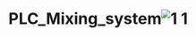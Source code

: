 # PLC_Mixing_system![1 1](https://user-images.githubusercontent.com/118219943/219053816-56fe086c-b0d6-4c50-bd89-4edfbffd7e44.PNG)
